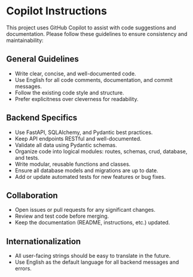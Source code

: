 # Copilot Instructions

This project uses GitHub Copilot to assist with code suggestions and documentation. Please follow these guidelines to ensure consistency and maintainability:

## General Guidelines
- Write clear, concise, and well-documented code.
- Use English for all code comments, documentation, and commit messages.
- Follow the existing code style and structure.
- Prefer explicitness over cleverness for readability.

## Backend Specifics
- Use FastAPI, SQLAlchemy, and Pydantic best practices.
- Keep API endpoints RESTful and well-documented.
- Validate all data using Pydantic schemas.
- Organize code into logical modules: routes, schemas, crud, database, and tests.
- Write modular, reusable functions and classes.
- Ensure all database models and migrations are up to date.
- Add or update automated tests for new features or bug fixes.

## Collaboration
- Open issues or pull requests for any significant changes.
- Review and test code before merging.
- Keep the documentation (README, instructions, etc.) updated.

## Internationalization
- All user-facing strings should be easy to translate in the future.
- Use English as the default language for all backend messages and errors.